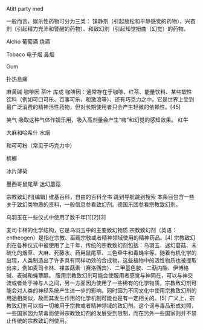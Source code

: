 Atitt party med

一般而言，娱乐性药物可分为三类：
镇静剂（引起放松和平静感觉的药物）、兴奋剂（引起精力充沛和警醒的药物）、和致幻剂（引起知觉扭曲（幻觉）的药物。


Alcho 葡萄酒  烧酒

Tobaco 电子烟 鼻烟

Gum

扑热息痛

麻黄碱 咖啡因 茶叶 库成
咖啡因：通常存在于咖啡、红茶、能量饮料、某些软性饮料（例如可口可乐、百事可乐、和激浪等）、还有巧克力之中。它是世界上受到最广泛消费的精神活性药物，但对长期使用者只会产生轻微的依赖性。[45]


笑气
吸取这种气体作娱乐用，吸入高剂量会产生“嗨”和幻觉的感知效果。
红牛

大麻和哈希什 水烟

和可可粉（常见于巧克力中）

槟榔

冰片薄荷

墨西哥鼠尾草
 迷幻蘑菇

宗教致幻剂[编辑]
维基百科，自由的百科全书
跳到导航跳到搜索
本条目包含一些关于致幻类物质的资料，一般信息参看致幻剂。德国乐团参看宗教致幻剂。


乌羽玉在一些仪式中使用了数千年[1][2][3]


麦司卡林的化学结构，它是乌羽玉中的主要致幻物质
宗教致幻剂（英语：entheogen）是指在宗教、巫觋宗敎或者精神领域使用的精神药品。[4] 宗教致幻剂在各种仪式中被使用了上千年，传统的宗教致幻剂包括：乌羽玉、迷幻蘑菇、未硫化的烟草、大麻、死藤水、药用鼠尾草、三色牵牛和毒蝇伞等。随着有机化学的出现，人类制造出了许多具有同样功效的合成物。这些植物中的活性物质也被提取出来，例如麦司卡林、裸盖菇素（赛洛西宾）、二甲基色胺、二萜内酯、伊博格碱、麦碱和蝇蕈醇。
服用宗教致幻剂可能会使服用者感觉与神同在，可以与神交流或者处于神与人之间，另一方面因为使用了一些稀有的化学物质，宗教致幻剂可能会对人类的神经系统产生进一步的影响。同时因为不同文化中使用宗教致幻剂的用途相类似，故而其发生作用的化学机制可能也是有一定相关的。[5]
广义上，宗教致幻剂可以指一切被用于宗教或者精神领域的致幻剂。这个词与毒品形成对照，一些国家因为禁毒而使得宗教致幻剂的发展受到限制，而在另外一些国家则并不禁止传统的宗教致幻剂使用。

